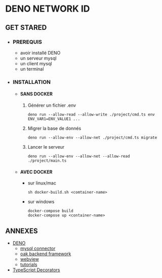 # DENO NETWORK ID

## GET STARED

 - ### PREREQUIS
     - avoir installé DENO
     - un serveur mysql
     - un client mysql
     - un terminal
    
 - ### INSTALLATION
   - #### SANS DOCKER
     1. Générer un fichier .env
       
            deno run --allow-read --allow-write ./project/cmd.ts env ENV_VAR1=ENV_VALUE1 ...
     2. Migrer la base de donnés
    
            deno run --allow-env --allow-net ./project/cmd.ts migrate
     3. Lancer le serveur
        
            deno run --allow-env --allow-net --allow-read ./project/main.ts
    
   - #### AVEC DOCKER
     - sur linux/mac

           sh docker-build.sh <comtainer-name>
     - sur windows
     
           docker-compose build
           docker-compose up <container-name>

## ANNEXES

- [DENO](https://deno.land/)
    - [mysql connector](https://deno.land/x/mysql@v2.6.0)
    - [oak backend framework](https://deno.land/x/oak@v6.3.1)
    - [webview](https://deno.land/x/webview@0.4.7)
    - [tutorials](https://denotutorials.net)
- [TypeScript Decorators](https://www.typescriptlang.org/docs/handbook/decorators.html)
